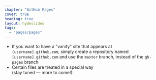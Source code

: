 ```yaml
---
chapter: "GitHub Pages"
cover: true
heading: true
layout: hydeslides
tags:
  - "pages/pages"
---
```


* If you want to have a "vanity" site that appears at `[username].github.com`, simply create a repository named `[username].github.com` and use the `master` branch, instead of the `gh-pages` branch
* Certain files are treated in a special way <br /> (stay tuned — more to come!)